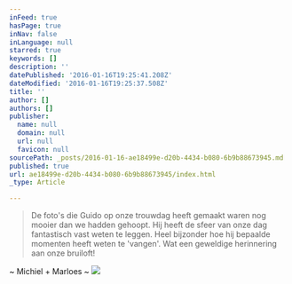 ```yaml
---
inFeed: true
hasPage: true
inNav: false
inLanguage: null
starred: true
keywords: []
description: ''
datePublished: '2016-01-16T19:25:41.208Z'
dateModified: '2016-01-16T19:25:37.508Z'
title: ''
author: []
authors: []
publisher:
  name: null
  domain: null
  url: null
  favicon: null
sourcePath: _posts/2016-01-16-ae18499e-d20b-4434-b080-6b9b88673945.md
published: true
url: ae18499e-d20b-4434-b080-6b9b88673945/index.html
_type: Article

---
```

> De foto's die Guido op onze trouwdag heeft gemaakt waren nog mooier dan we hadden gehoopt.
> Hij heeft de sfeer van onze dag fantastisch vast weten te leggen.
> Heel bijzonder hoe hij bepaalde momenten heeft weten te 'vangen'.
> Wat een geweldige herinnering aan onze bruiloft!

~ Michiel + Marloes ~
![](https://the-grid-user-content.s3-us-west-2.amazonaws.com/3274489e-8418-4294-9c51-a87af3732ca0.jpg)